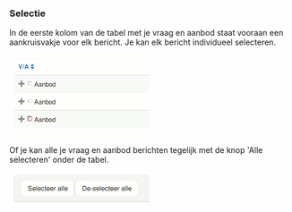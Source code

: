 ### Selectie

In de eerste kolom van de tabel met je vraag en aanbod staat vooraan een aankruisvakje voor elk bericht. Je kan elk bericht individueel selecteren.

<img src="img/my_messages_checkbox.png" width="250">

Of je kan alle je vraag en aanbod berichten tegelijk met de knop 'Alle selecteren' onder de tabel.

<img src="img/my_messages_select_all.png" width="250">
